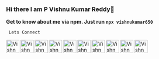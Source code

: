 ### Hi there I am P Vishnu Kumar Reddy👋

**Get to know about me via npm. Just run `npx vishnukumar650`**

<code> Lets Connect </code>

<a href="https://instagram.com/vishnukumar650">
  <img align="left" alt="Vishnu's Instagram" width="36px" title="Instagram" src="https://raw.githubusercontent.com/vishnukumar650/vishnukumar650/master/img/instagram.svg" />
</a>
<a href="https://discordapp.com/users/vishnukumar650#1705">
  <img align="left" alt="Vishnu's Discord" width="36px" title="Discord" src="https://raw.githubusercontent.com/vishnukumar650/vishnukumar650/master/img/discord.svg" />
</a>
<a href="https://twitter.com/vishnukumar650">
  <img align="left" alt="Vishnu Kumar Reddy | Twitter" title="Twitter" width="36px" src="https://raw.githubusercontent.com/vishnukumar650/vishnukumar650/master/img/twitter.svg" />
</a>
<a href="https://www.linkedin.com/in/vishnukumar650/">
  <img align="left" alt="Vishnu's LinkedIN" title="Linkedin" width="36px" src="https://raw.githubusercontent.com/vishnukumar650/vishnukumar650/master/img/linkedin.svg" />
</a>
<a href="https://open.spotify.com/user/tzd02yevxadlhz0h2e2w7ivyn">
  <img align="left" alt="Vishnu's Spotify" title="Spotify" width="36px" src="https://raw.githubusercontent.com/vishnukumar650/vishnukumar650/master/img/spotify.svg" />
</a>
<a href="https://www.reddit.com/user/vishnukumar650/">
  <img align="left" alt="Vishnu's Reddit" title="Reddit" width="36px" src="https://raw.githubusercontent.com/vishnukumar650/vishnukumar650/master/img/reddit.svg" />
</a>
<a href="https://www.youtube.com/channel/UCU8HBbtPv_IRrha3NS9lMmg">
  <img align="left" alt="Vishnu's Youtube" title="Youtube" width="36px" src="https://raw.githubusercontent.com/vishnukumar650/vishnukumar650/master/img/youtube.svg" />
</a>
<a href="https://www.quora.com/profile/Vishnukumar650-1">
  <img align="left" alt="Vishnu's Quora" title="Quora" width="36px" src="https://raw.githubusercontent.com/vishnukumar650/vishnukumar650/master/img/quora.svg" />
</a>
<a href="https://www.pinterest.com/vishnukumar650/">
  <img align="left" alt="Vishnu's Pinterest" title="Pinterest" width="36px" src="https://raw.githubusercontent.com/vishnukumar650/vishnukumar650/master/img/pinterest.svg" />
</a>
<a href="https://facebook.com/vishnukumarreddyp">
<img align="left" alt="Vishnu's Facebook" title="Facebook" width="36px" src="https://raw.githubusercontent.com/vishnukumar650/vishnukumar650/master/img/facebook.svg">
</a>
